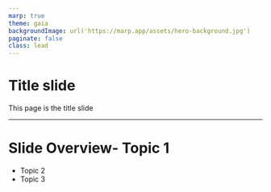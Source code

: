 ```yaml
---
marp: true
theme: gaia
backgroundImage: url('https://marp.app/assets/hero-background.jpg')
paginate: false
class: lead
---
```


# Title slide
This page is the title slide

---
<!--_paginate: true-->

# Slide Overview- Topic 1
- Topic 2
- Topic 3